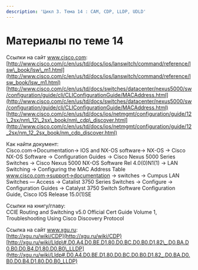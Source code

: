 ```yaml
---
description: 'Цикл 3. Тема 14 : СAM, CDP, LLDP, UDLD'
---
```


# Материалы по теме 14

Ссылки на сайт www.cisco.com:  
[http://www.cisco.com/c/en/us/td/docs/ios/lanswitch/command/reference/lsw\_book/lsw\_m1.html](http://www.cisco.com/c/en/us/td/docs/ios/lanswitch/command/reference/lsw_book/lsw_m1.html)  
[http://www.cisco.com/c/en/us/td/docs/switches/datacenter/nexus5000/sw/configuration/guide/cli/CLIConfigurationGuide/MACAddress.html](http://www.cisco.com/c/en/us/td/docs/switches/datacenter/nexus5000/sw/configuration/guide/cli/CLIConfigurationGuide/MACAddress.html)  
[http://www.cisco.com/c/en/us/td/docs/ios/netmgmt/configuration/guide/12\_2sx/nm\_12\_2sx\_book/nm\_cdp\_discover.html](http://www.cisco.com/c/en/us/td/docs/ios/netmgmt/configuration/guide/12_2sx/nm_12_2sx_book/nm_cdp_discover.html)

Как найти документ:  
Cisco.com→Documentation→ IOS and NX-OS software→ NX-OS → Cisco NX-OS Software → Configuration Guides → Cisco Nexus 5000 Series Switches → Cisco Nexus 5000 NX-OS Software Rel 4.0\(0\)N1\(1\) → LAN Switching → Configuring the MAC Address Table  
www.cisco.com→support→documentation → switches → Cumpus LAN Switches — Access → Catalist 3750 Series Switches → Configure → Configuration Guides → Catalyst 3750 Switch Software Configuration Guide, Cisco IOS Release 15.0\(1\)SE

Ссылки на книгу/главу:  
CCIE Routing and Switching v5.0 Official Cert Guide Volume 1, Troubleshooting Using Cisco Discovery Protocol

Ссылка на сайт www.xgu.ru:  
[http://xgu.ru/wiki/CDP](http://xgu.ru/wiki/CDP)  
[http://xgu.ru/wiki/Lldp\#.D0.A4.D0.BE.D1.80.D0.BC.D0.B0.D1.82\_.D0.BA.D0.B0.D0.B4.D1.80.D0.B0\_LLDP](http://xgu.ru/wiki/Lldp#.D0.A4.D0.BE.D1.80.D0.BC.D0.B0.D1.82_.D0.BA.D0.B0.D0.B4.D1.80.D0.B0_LLDP)  
  



